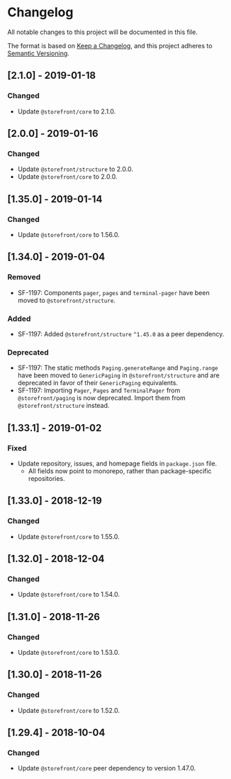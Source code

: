 # Changelog
All notable changes to this project will be documented in this file.

The format is based on [Keep a Changelog](https://keepachangelog.com/en/1.0.0/),
and this project adheres to [Semantic Versioning](https://semver.org/spec/v2.0.0.html).

## [2.1.0] - 2019-01-18
### Changed
- Update `@storefront/core` to 2.1.0.

## [2.0.0] - 2019-01-16
### Changed
- Update `@storefront/structure` to 2.0.0.
- Update `@storefront/core` to 2.0.0.

## [1.35.0] - 2019-01-14
### Changed
- Update `@storefront/core` to 1.56.0.

## [1.34.0] - 2019-01-04
### Removed
- SF-1197: Components `pager`, `pages` and `terminal-pager` have been moved to
  `@storefront/structure`.

### Added
- SF-1197: Added `@storefront/structure` `^1.45.0` as a peer dependency.

### Deprecated
- SF-1197: The static methods `Paging.generateRange` and `Paging.range` have
  been moved to `GenericPaging` in `@storefront/structure` and are deprecated
  in favor of their `GenericPaging` equivalents.
- SF-1197: Importing `Pager`, `Pages` and `TerminalPager` from
  `@storefront/paging` is now deprecated. Import them from
  `@storefront/structure` instead.

## [1.33.1] - 2019-01-02
### Fixed
- Update repository, issues, and homepage fields in `package.json` file.
  - All fields now point to monorepo, rather than package-specific repositories.

## [1.33.0] - 2018-12-19
### Changed
- Update `@storefront/core` to 1.55.0.

## [1.32.0] - 2018-12-04
### Changed
- Update `@storefront/core` to 1.54.0.

## [1.31.0] - 2018-11-26
### Changed
- Update `@storefront/core` to 1.53.0.

## [1.30.0] - 2018-11-26
### Changed
- Update `@storefront/core` to 1.52.0.

## [1.29.4] - 2018-10-04
### Changed
- Update `@storefront/core` peer dependency to version 1.47.0.
